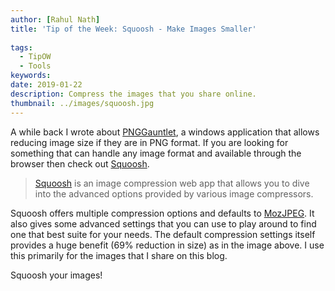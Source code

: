 ```yaml
---
author: [Rahul Nath]
title: 'Tip of the Week: Squoosh - Make Images Smaller'
  
tags:
  - TipOW
  - Tools
keywords:
date: 2019-01-22
description: Compress the images that you share online.
thumbnail: ../images/squoosh.jpg
---
```


A while back I wrote about [PNGGauntlet](https://www.rahulpnath.com/blog/pnggauntlet-smash-pngs-for-faster-sites/), a windows application that allows reducing image size if they are in PNG format. If you are looking for something that can handle any image format and available through the browser then check out [Squoosh](https://squoosh.app/).

> [Squoosh](https://github.com/GoogleChromeLabs/squoosh/) is an image compression web app that allows you to dive into the advanced options provided by various image compressors.

Squoosh offers multiple compression options and defaults to [MozJPEG](https://github.com/mozilla/mozjpeg). It also gives some advanced settings that you can use to play around to find one that best suite for your needs. The default compression settings itself provides a huge benefit (69% reduction in size) as in the image above. I use this primarily for the images that I share on this blog.

Squoosh your images!
